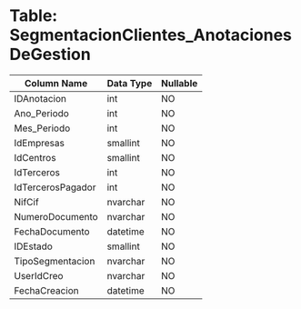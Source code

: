 # Table: SegmentacionClientes_AnotacionesDeGestion

| Column Name | Data Type | Nullable |
|-------------|-----------|----------|
| IDAnotacion | int | NO |
| Ano_Periodo | int | NO |
| Mes_Periodo | int | NO |
| IdEmpresas | smallint | NO |
| IdCentros | smallint | NO |
| IdTerceros | int | NO |
| IdTercerosPagador | int | NO |
| NifCif | nvarchar | NO |
| NumeroDocumento | nvarchar | NO |
| FechaDocumento | datetime | NO |
| IDEstado | smallint | NO |
| TipoSegmentacion | nvarchar | NO |
| UserIdCreo | nvarchar | NO |
| FechaCreacion | datetime | NO |
